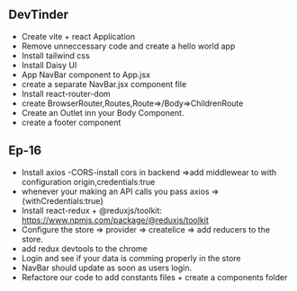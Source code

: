## DevTinder 
- Create vite + react Application
- Remove unneccessary code and create a hello world app
- Install tailwind css
- Install Daisy UI 
- App NavBar component to App.jsx
- create a separate NavBar.jsx component file
- Install react-router-dom
- create BrowserRouter,Routes,Route=>/Body=>ChildrenRoute
- Create an Outlet inn your Body Component.
- create a footer component
 ## Ep-16
 - Install axios
 -CORS-install cors in backend =>add middlewear to with configuration origin,credentials:true
 - whenever your making an API calls you pass axios =>{withCredentials:true}
 - Install react-redux + @reduxjs/toolkit: https://www.npmjs.com/package/@reduxjs/toolkit
 - Configure the store => provider => createlice => add reducers to the store.
 - add redux devtools to the chrome
 - Login and see if your data is comming  properly in the store
 - NavBar should update as soon as users login.
 - Refactore our code to add constants files + create a components folder 

